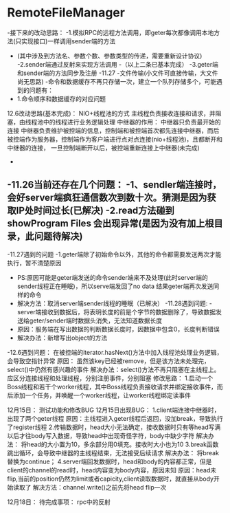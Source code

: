 # RemoteFileManager
-接下来的改动思路：
 -1.模拟RPC的远程方法调用，即geter每次都像调用本地方法(只实现接口)一样调用sender端的方法
 -	(其中涉及到方法名、参数个数、参数类型的传递，需要重新设计协议)
 -2.sender端通过反射来实现方法调用
 -（以上二条已基本完成）
 -3.geter端和sender端的方法同步及注册
 -11.27
 -文件传输(小文件可直接传输，大文件尚无思路)
 -命令和数据缓存不再只存储一次，建立一个队列存储多个，可能遇到的问题有：
 -	1.命令顺序和数据缓存的对应问题
 
 12.6改动思路(基本完成)：
 NIO+线程池的方式
 	主线程负责接收连接和请求，并阻塞，由线程池中的线程进行业务逻辑处理
 中继器的作用：
  	中继器只负责最开始的连接
 	中继器负责维护被控端的信息，控制端和被控端首次都先连接中继器，而后被控端作为服务器，控制端作为客户端进行点对点连接(nio+线程池)，且都断开和中继器的连接，
 	一旦控制端断开以后，被控端重新连接上中继器(未完成)
 
 -
 -11.26当前还存在几个问题：
 -1、sendler端连接时，会好server端疯狂通信数次到数十次。猜测是因为获取IP处时间过长(已解决)
 -2.read方法碰到 showProgram Files 会出现异常(是因为没有加上根目录，此问题待解决)
 -
 -11.27遇到的问题
 -1.geter端除了初始命令以外，其他的命令都需要发送两次才能执行，暂不清楚原因
 -	PS:原因可能是geter端发送的命令sender端来不及处理(此时server端的sender线程正在睡眠)，所以serve端发回了no data 结果geter端再次发送同样的命令
 -	解决方法：取消server端sender线程的睡眠（已解决）
 -11.28遇到问题:
 -server端接收到数据后，将表明长度的前是个字节的数据删除了，导致数据发送给geter/sender端时数据头消失，无法知道数据长度
 -	原因：服务端在写出数据的判断数据长度时，因数据中包含0，长度判断错误
 -	解决办法：新增写出object的方法
 
 -12.6遇到问题：
 	在被控端的iterator.hasNext()方法中加入线程池处理业务逻辑，会导致空指针异常
 	原因：
 		虽然该key已经被remove，但是该方法未处理完，select()中仍然有感兴趣的事件
 	解决办法：select()方法不再只阻塞在主线程上。应区分连接线程和处理线程，分别注册事件，分别阻塞
	修改思路：
		1.启动一个Boss线程和若干个worker线程，其中Boss线程负责接收请求并绑定接收事件，而后添加一个任务，并唤醒一个worker线程，让worker线程绑定读事件

12月15日：
	测试功能和修改BUG
12月15日出现BUG：
1.client端连接中继器时，出现了两个geter线程
	原因：主线程进入geter线程后返回，没加break，导致执行了register线程
2.传输数据时，head大小无法确定，接收数据时只有等head写满以后才往body写入数据，导致head中出现奇怪字符，body中缺少字符
	解决办法：
		将head的大小置为10，多余部分用0填充。接收时大小也为10
3.break函数跳出循环，会导致中继器的主线程结束，无法接受后续请求
	解决办法：
		将break替换为continue；
4.server端回发数据时，head和body的内容都正常，但是client的channel的read时，head内容变为body内容，原因未知
	原因：head未flip,当前的position仍然为limit或者capicity,client读取数据时，就直接从body开始读取了
	解决方法：channel.write()之前先将head flip一次
	
12月18日：
	待完成事项：
		rpc中的反射
	
	
 	